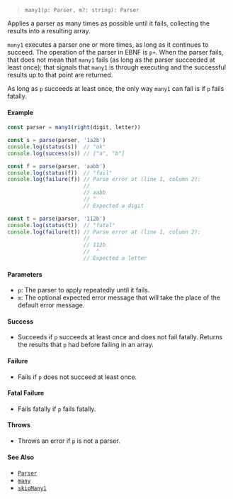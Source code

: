 <!--
 Copyright (c) 2020 Thomas J. Otterson
 
 This software is released under the MIT License.
 https://opensource.org/licenses/MIT
-->

> `many1(p: Parser, m?: string): Parser`

Applies a parser as many times as possible until it fails, collecting the results into a resulting array.

`many1` executes a parser one or more times, as long as it continues to succeed. The operation of the parser in EBNF is `p+`. When the parser fails, that does not mean that `many1` fails (as long as the parser succeeded at least once); that signals that `many1` is through executing and the successful results up to that point are returned.

As long as `p` succeeds at least once, the only way `many1` can fail is if `p` fails fatally.

#### Example

```javascript
const parser = many1(right(digit, letter))

const s = parse(parser, '1a2b')
console.log(status(s))  // "ok"
console.log(success(s)) // ["a", "b"]

const f = parse(parser, 'aabb')
console.log(status(f))  // "fail"
console.log(failure(f)) // Parse error at (line 1, column 2):
                        //
                        // aabb
                        // ^
                        // Expected a digit

const t = parse(parser, '112b')
console.log(status(t))  // "fatal"
console.log(failure(t)) // Parse error at (line 1, column 2):
                        //
                        // 112b
                        //  ^
                        // Expected a letter
```

#### Parameters

* `p`: The parser to apply repeatedly until it fails.
* `m`: The optional expected error message that will take the place of the default error message.

#### Success

* Succeeds if `p` succeeds at least once and does not fail fatally. Returns the results that `p` had before failing in an array.

#### Failure

* Fails if `p` does not succeed at least once.

#### Fatal Failure

* Fails fatally if `p` fails fatally.

#### Throws

* Throws an error if `p` is not a parser.

#### See Also

* [`Parser`](../types/parser.md)
* [`many`](many.md)
* [`skipMany1`](skipmany1.md)